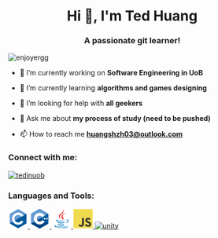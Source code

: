 <h1 align="center">Hi 👋, I'm Ted Huang</h1>
<h3 align="center">A passionate git learner!</h3>

<p align="left"> <img src="https://komarev.com/ghpvc/?username=enjoyergg&label=Profile%20views&color=0e75b6&style=flat" alt="enjoyergg" /> </p>

- 🔭 I’m currently working on **Software Engineering in UoB**

- 🌱 I’m currently learning **algorithms and games designing**

- 🤝 I’m looking for help with **all geekers**

- 💬 Ask me about **my process of study (need to be pushed)**

- 📫 How to reach me **huangshzh03@outlook.com**

<h3 align="left">Connect with me:</h3>
<p align="left">
<a href="https://instagram.com/tedinuob" target="blank"><img align="center" src="https://raw.githubusercontent.com/rahuldkjain/github-profile-readme-generator/master/src/images/icons/Social/instagram.svg" alt="tedinuob" height="30" width="40" /></a>
</p>

<h3 align="left">Languages and Tools:</h3>
<p align="left"> <a href="https://www.cprogramming.com/" target="_blank" rel="noreferrer"> <img src="https://raw.githubusercontent.com/devicons/devicon/master/icons/c/c-original.svg" alt="c" width="40" height="40"/> </a> <a href="https://www.w3schools.com/cpp/" target="_blank" rel="noreferrer"> <img src="https://raw.githubusercontent.com/devicons/devicon/master/icons/cplusplus/cplusplus-original.svg" alt="cplusplus" width="40" height="40"/> </a> <a href="https://www.java.com" target="_blank" rel="noreferrer"> <img src="https://raw.githubusercontent.com/devicons/devicon/master/icons/java/java-original.svg" alt="java" width="40" height="40"/> </a> <a href="https://developer.mozilla.org/en-US/docs/Web/JavaScript" target="_blank" rel="noreferrer"> <img src="https://raw.githubusercontent.com/devicons/devicon/master/icons/javascript/javascript-original.svg" alt="javascript" width="40" height="40"/> </a> <a href="https://unity.com/" target="_blank" rel="noreferrer"> <img src="https://www.vectorlogo.zone/logos/unity3d/unity3d-icon.svg" alt="unity" width="40" height="40"/> </a> </p>
